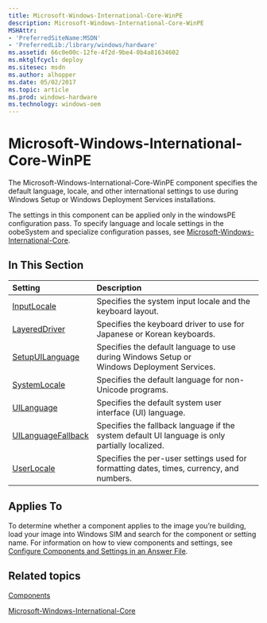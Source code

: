 ```yaml
---
title: Microsoft-Windows-International-Core-WinPE
description: Microsoft-Windows-International-Core-WinPE
MSHAttr:
- 'PreferredSiteName:MSDN'
- 'PreferredLib:/library/windows/hardware'
ms.assetid: 66c0e00c-12fe-4f2d-9be4-0b4a81634602
ms.mktglfcycl: deploy
ms.sitesec: msdn
ms.author: alhopper
ms.date: 05/02/2017
ms.topic: article
ms.prod: windows-hardware
ms.technology: windows-oem
---
```

# Microsoft-Windows-International-Core-WinPE

The Microsoft-Windows-International-Core-WinPE component specifies the default language, locale, and other international settings to use during Windows Setup or Windows Deployment Services installations.

The settings in this component can be applied only in the windowsPE configuration pass. To specify language and locale settings in the oobeSystem and specialize configuration passes, see [Microsoft-Windows-International-Core](microsoft-windows-international-core.md).

## In This Section

| Setting                 | Description                                                                           |
|:------------------------|:--------------------------------------------------------------------------------------|
| [InputLocale](microsoft-windows-international-core-winpe-inputlocale.md) | Specifies the system input locale and the keyboard layout. |
| [LayeredDriver](microsoft-windows-international-core-winpe-layereddriver.md) | Specifies the keyboard driver to use for Japanese or Korean keyboards. |
| [SetupUILanguage](microsoft-windows-international-core-winpe-setupuilanguage.md) | Specifies the default language to use during Windows Setup or Windows Deployment Services. |
| [SystemLocale](microsoft-windows-international-core-winpe-systemlocale.md) | Specifies the default language for non-Unicode programs. |
| [UILanguage](microsoft-windows-international-core-winpe-uilanguage.md) | Specifies the default system user interface (UI) language. |
| [UILanguageFallback](microsoft-windows-international-core-winpe-uilanguagefallback.md) | Specifies the fallback language if the system default UI language is only partially localized. |
| [UserLocale](microsoft-windows-international-core-winpe-userlocale.md) | Specifies the per-user settings used for formatting dates, times, currency, and numbers. |

## Applies To

To determine whether a component applies to the image you’re building, load your image into Windows SIM and search for the component or setting name. For information on how to view components and settings, see [Configure Components and Settings in an Answer File](https://docs.microsoft.com/en-us/windows-hardware/customize/desktop/wsim/configure-components-and-settings-in-an-answer-file).

## Related topics

[Components](components-b-unattend.md)

[Microsoft-Windows-International-Core](microsoft-windows-international-core.md)